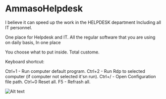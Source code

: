 # AmmasoHelpdesk

I believe it can speed up the work in the HELPDESK department 
Including all IT personnel.


One place for Helpdesk and IT.
All the regular software that you are using on daily basis, In one place

You choose what to put inside.
Total custome.



Keyboard shortcut:

Ctrl+1 - Run computer default program.
Ctrl+2 - Run Rdp to selected computer (if computer not selected it'sn run).
Ctrl+/ - Open Configuration file path.
Ctrl+0 Reset all.
F5 - Refrash all.

![Alt text](http://ammaso.biz/helpdesk/1.jpg "Screenshot")
